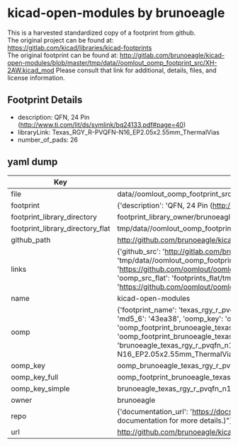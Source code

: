 # kicad-open-modules by brunoeagle  
This is a harvested standardized copy of a footprint from github.  
The original project can be found at:  
https://gitlab.com/kicad/libraries/kicad-footprints  
The original footprint can be found at:
http://gitlab.com/brunoeagle/kicad-open-modules/blob/master/tmp/data//oomlout_oomp_footprint_src/XH-2AW.kicad_mod
Please consult that link for additional, details, files, and license information.  
## Footprint Details
* description: QFN, 24 Pin (http://www.ti.com/lit/ds/symlink/bq24133.pdf#page=40)  
* libraryLink: Texas_RGY_R-PVQFN-N16_EP2.05x2.55mm_ThermalVias  
* number_of_pads: 26  
## yaml dump  
| Key | Value |  
| --- | --- |  
| file | data//oomlout_oomp_footprint_src/kicad-open-modules/Texas_RGY_R-PVQFN-N16_EP2.05x2.55mm_ThermalVias.kicad_mod |  
| footprint | {'description': 'QFN, 24 Pin (http://www.ti.com/lit/ds/symlink/bq24133.pdf#page=40)', 'libraryLink': 'Texas_RGY_R-PVQFN-N16_EP2.05x2.55mm_ThermalVias', 'number_of_pads': 26} |  
| footprint_library_directory | footprint_library_owner/brunoeagle_kicad-open-modules |  
| footprint_library_directory_flat | tmp/data//oomlout_oomp_footprint_src/footprints_flat/brunoeagle_texas_rgy_r_pvqfn_n16_ep2_05x2_55mm_thermalvias_texas_rgy_r_pvqfn_n16_ep2_05x2_55mm_thermalvias/working |  
| github_path | http://github.com/brunoeagle/kicad-open-modules/blob/master/tmp/data//oomlout_oomp_footprint_src/Texas_RGY_R-PVQFN-N16_EP2.05x2.55mm_ThermalVias.kicad_mod |  
| links | {'github_src': 'http://gitlab.com/brunoeagle/kicad-open-modules/blob/master/tmp/data//oomlout_oomp_footprint_src/XH-2AW.kicad_mod', 'github_src_repo': 'https://gitlab.com/kicad/libraries/kicad-footprints', 'oomp_bot': 'tmp/data//oomlout_oomp_footprint_src/footprints/brunoeagle_texas_rgy_r_pvqfn_n16_ep2_05x2_55mm_thermalvias_texas_rgy_r_pvqfn_n16_ep2_05x2_55mm_thermalvias/working', 'oomp_bot_github': 'https://github.com/oomlout/oomlout_oomp_footprint_bot/tree/main/tmp/data//oomlout_oomp_footprint_src/footprints/brunoeagle_texas_rgy_r_pvqfn_n16_ep2_05x2_55mm_thermalvias_texas_rgy_r_pvqfn_n16_ep2_05x2_55mm_thermalvias/working', 'oomp_src_flat': 'footprints_flat/tmp/data//oomlout_oomp_footprint_src/footprints_flat/brunoeagle_texas_rgy_r_pvqfn_n16_ep2_05x2_55mm_thermalvias_texas_rgy_r_pvqfn_n16_ep2_05x2_55mm_thermalvias/working', 'oomp_src_flat_github': 'https://github.com/oomlout/oomlout_oomp_footprint_src/tree/main/tmp/data//oomlout_oomp_footprint_src/footprints_flat/brunoeagle_texas_rgy_r_pvqfn_n16_ep2_05x2_55mm_thermalvias_texas_rgy_r_pvqfn_n16_ep2_05x2_55mm_thermalvias/working'} |  
| name | kicad-open-modules |  
| oomp | {'footprint_name': 'texas_rgy_r_pvqfn_n16_ep2_05x2_55mm_thermalvias', 'library_name': 'texas_rgy_r_pvqfn_n16_ep2_05x2_55mm_thermalvias_kicad_mod', 'md5': '43ea382ff502647974c03787e1f240bc', 'md5_10': '43ea382ff5', 'md5_5': '43ea3', 'md5_6': '43ea38', 'oomp_key': 'oomp_brunoeagle_texas_rgy_r_pvqfn_n16_ep2_05x2_55mm_thermalvias_texas_rgy_r_pvqfn_n16_ep2_05x2_55mm_thermalvias', 'oomp_key_extra': 'oomp_footprint_brunoeagle_texas_rgy_r_pvqfn_n16_ep2_05x2_55mm_thermalvias_texas_rgy_r_pvqfn_n16_ep2_05x2_55mm_thermalvias', 'oomp_key_full': 'oomp_footprint_brunoeagle_texas_rgy_r_pvqfn_n16_ep2_05x2_55mm_thermalvias_texas_rgy_r_pvqfn_n16_ep2_05x2_55mm_thermalvias_43ea38', 'oomp_key_simple': 'brunoeagle_texas_rgy_r_pvqfn_n16_ep2_05x2_55mm_thermalvias_texas_rgy_r_pvqfn_n16_ep2_05x2_55mm_thermalvias', 'original_filename': 'data//oomlout_oomp_footprint_src/kicad-open-modules/Texas_RGY_R-PVQFN-N16_EP2.05x2.55mm_ThermalVias.kicad_mod', 'owner_name': 'brunoeagle'} |  
| oomp_key | oomp_brunoeagle_texas_rgy_r_pvqfn_n16_ep2_05x2_55mm_thermalvias_texas_rgy_r_pvqfn_n16_ep2_05x2_55mm_thermalvias |  
| oomp_key_full | oomp_footprint_brunoeagle_texas_rgy_r_pvqfn_n16_ep2_05x2_55mm_thermalvias_texas_rgy_r_pvqfn_n16_ep2_05x2_55mm_thermalvias |  
| oomp_key_simple | brunoeagle_texas_rgy_r_pvqfn_n16_ep2_05x2_55mm_thermalvias_texas_rgy_r_pvqfn_n16_ep2_05x2_55mm_thermalvias |  
| owner | brunoeagle |  
| repo | {'documentation_url': 'https://docs.github.com/rest/overview/resources-in-the-rest-api#rate-limiting', 'message': "API rate limit exceeded for 84.66.142.224. (But here's the good news: Authenticated requests get a higher rate limit. Check out the documentation for more details.)"} |  
| url | http://github.com/brunoeagle/kicad-open-modules |  

